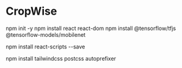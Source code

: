 # CropWise

npm init -y
npm install react react-dom
npm install @tensorflow/tfjs @tensorflow-models/mobilenet

npm install react-scripts --save

npm install tailwindcss postcss autoprefixer